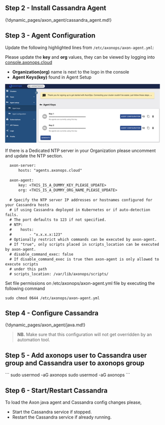 <h2>Step 2 - Install Cassandra Agent </h2>

{!dynamic_pages/axon_agent/cassandra_agent.md!}

<h2>Step 3 - Agent Configuration </h2>

<p>Update the following highlighted lines from <code>/etc/axonops/axon-agent.yml</code>:</p>
<p>Please update the <strong>key</strong> and <strong>org</strong> values, they can be viewed by logging into <a href="https://console.axonops.cloud" target="_blank">console.axonops.cloud</a></p>
<ul>
<li><strong>Organization(org)</strong> name is next to the logo in the console</li>
<li><strong>Agent Keys(key)</strong> found in Agent Setup</li>
</ul>
<p><img src="/get_started/agent_keys.png" /></p>

If there is a Dedicated NTP server in your Organization please uncomment and update the NTP section. 

```
  axon-server:
      hosts: "agents.axonops.cloud"
  
  axon-agent:
      key: <THIS_IS_A_DUMMY_KEY_PLEASE_UPDATE>
      org: <THIS_IS_A_DUMMY_ORG_NAME_PLEASE_UPDATE>

  # Specify the NTP server IP addresses or hostnames configured for your Cassandra hosts
  # if using Cassandra deployed in Kubernetes or if auto-detection fails.
  # The port defaults to 123 if not specified.
  # NTP:
  #    hosts:
  #        - "x.x.x.x:123"
  # Optionally restrict which commands can be executed by axon-agent.
  # If "true", only scripts placed in scripts_location can be executed by axon-agent.
  # disable_command_exec: false
  # If disable_command_exec is true then axon-agent is only allowed to execute scripts
  # under this path
  # scripts_location: /var/lib/axonops/scripts/
```

Set file permissions on /etc/axonops/axon-agent.yml file by executing the following command

```
sudo chmod 0644 /etc/axonops/axon-agent.yml
```

<h2>Step 4 - Configure Cassandra</h2>

{!dynamic_pages/axon_agent/java.md!}

<blockquote>
<p><strong>NB.</strong> Make sure that this configuration will not get overridden by an automation tool.</p>
</blockquote>

<h2>Step 5 - Add axonops user to Cassandra user group and Cassandra user to axonops group</h2>
```
sudo usermod -aG <your_cassandra_group> axonops
sudo usermod -aG axonops <your_cassandra_user>
```

<h2>Step 6 - Start/Restart Cassandra</h2>

To load the Axon java agent and Cassandra config changes please,

<ul>
<li>Start the Cassandra service if stopped. </li>
<li>Restart the Cassandra service if already running.</li>
</ul>